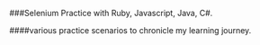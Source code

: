 ###Selenium Practice with Ruby, Javascript, Java, C#. 

####various practice scenarios to chronicle my learning journey. 